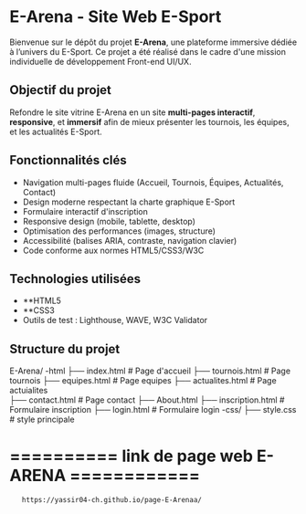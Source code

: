 
# E-Arena - Site Web E-Sport

Bienvenue sur le dépôt du projet **E-Arena**, une plateforme immersive dédiée à l’univers du E-Sport. Ce projet a été réalisé dans le cadre d'une mission individuelle de développement Front-end UI/UX.

## Objectif du projet

Refondre le site vitrine E-Arena en un site **multi-pages interactif**, **responsive**, et **immersif** afin de mieux présenter les tournois, les équipes, et les actualités E-Sport.

##  Fonctionnalités clés

-  Navigation multi-pages fluide (Accueil, Tournois, Équipes, Actualités, Contact)
-  Design moderne respectant la charte graphique E-Sport
-  Formulaire interactif d'inscription
-  Responsive design (mobile, tablette, desktop)
-  Optimisation des performances (images, structure)
-  Accessibilité (balises ARIA, contraste, navigation clavier)
-  Code conforme aux normes HTML5/CSS3/W3C



##  Technologies utilisées

- **HTML5
- **CSS3
- Outils de test : Lighthouse, WAVE, W3C Validator


##  Structure du projet

E-Arena/
 -html
├── index.html              # Page d'accueil
├── tournois.html           # Page tournois 
├── equipes.html            # Page equipes
├── actualites.html         # Page actuialites  
├── contact.html            # Page contact
├── About.html
├── inscription.html      # Formulaire inscription
├── login.html            # Formulaire login
 -css/
├── style.css         #  style principale 
   # ========== link de page web E-ARENA ============ #
       https://yassir04-ch.github.io/page-E-Arenaa/

